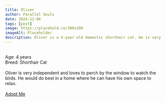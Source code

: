 ```yaml
---
title: Oliver
author: Parallel Souls
date: 2024-12-06
tags: [post]
image: https://placehold.co/300x200
imageAlt: Placeholder
description: Oliver is a 4-year-old domestic shorthair cat. He is very independent and loves to perch by the window to watch the birds. He would do best in a home where he can have his own space to relax.
---
```

<br>
Age: 4 years
<br>
Breed: Shorthair Cat
<br>
<br>
Oliver is very independent and loves to perch by the window to watch the birds. He would do best in a home where he can have his own space to relax.
<br>
<br>
<a href="mailto:petrescue@example.com?subject=Adopt Oliver" class="btn btn--primary">Adopt Me</a>